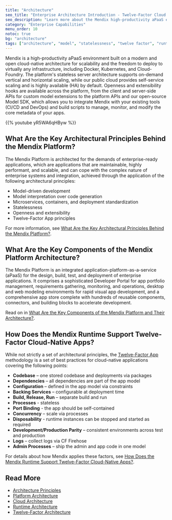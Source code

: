 ```yaml
---
title: "Architecture"
seo_title: "Enterprise Architecture Introduction - Twelve-Factor Cloud Native Apps"
seo_description: "Learn more about the Mendix high-productivity aPaaS environment, key architectural principles, components & runtime support for twelve-factor cloud native apps."
category: "Enterprise Capabilities"
menu_order: 10
notoc: true
bg: "architecture"
tags: ["architecture", "model", "statelessness", "twelve factor", "runtime"]
---
```


Mendix is a high-productivity aPaaS environment built on a modern and open cloud-native architecture for scalability and the freedom to deploy to virtually any infrastructure, including Docker, Kubernetes, and Cloud-Foundry. The platform's stateless server architecture supports on-demand vertical and horizontal scaling, while our public cloud provides self-service scaling and is highly available (HA) by default. Openness and extensibility hooks are available across the platform, from the client and server-side APIs for custom model extensions to the platform APIs and our open-source Model SDK, which allows you to integrate Mendix with your existing tools (CI/CD and DevOps) and build scripts to manage, monitor, and modify the core metadata of your apps.

{{% youtube yR5WA6qHByw %}}

## What Are the Key Architectural Principles Behind the Mendix Platform?

The Mendix Platform is architected for the demands of enterprise-ready applications, which are applications that are maintainable, highly performant, and scalable, and can cope with the complex nature of enterprise systems and integration, achieved through the application of the following architectural principles:

* Model-driven development
* Model interpretation over code generation
* Microservices, containers, and deployment standardization
* Statelessness
* Openness and extensibility
* Twelve-Factor App principles

For more information, see [What Are the Key Architectural Principles Behind the Mendix Platform?](architecture-principles#key-principles).

## What Are the Key Components of the Mendix Platform Architecture?

The Mendix Platform is an integrated application-platform-as-a-service (aPaaS) for the design, build, test, and deployment of enterprise applications. It comprises a sophisticated Developer Portal for app portfolio management, requirements gathering, monitoring, and operations, desktop and web modeling environments for rapid visual app development, and a comprehensive app store complete with hundreds of reusable components, connectors, and building blocks to accelerate development.

Read on in [What Are the Key Components of the Mendix Platform and Their Architecture?](platform-architecture#key-components).

## How Does the Mendix Runtime Support Twelve-Factor Cloud-Native Apps?

While not strictly a set of architectural principles, the [Twelve-Factor App](https://12factor.net/) methodology is a set of best practices for cloud-native applications covering the following points:

* **Codebase** – one stored codebase and deployments via packages
* **Dependencies** – all dependencies are part of the app model
* **Configuration** – defined in the app model via constraints
* **Backing Services** – configurable at deployment time
* **Build, Release, Run** – separate build and run
* **Processes** - stateless
* **Port Binding** - the app should be self-contained
* **Concurrency** – scale via processes
* **Disposability** - runtime instances can be stopped and started as required
* **Development/Production Parity** – consistent environments across test and production
* **Logs** – collect logs via CF Firehose
* **Admin Processes** – ship the admin and app code in one model

For details about how Mendix applies these factors, see [How Does the Mendix Runtime Support Twelve-Factor Cloud-Native Apps?](twelve-factor-architecture#12-factor).

## Read More

* [Architecture Principles](architecture-principles)
* [Platform Architecture](platform-architecture)
* [Cloud Architecture](cloud-architecture)
* [Runtime Architecture](runtime-architecture)
* [Twelve-Factor Architecture](twelve-factor-architecture)
